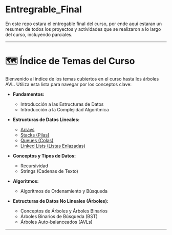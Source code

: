 # Entregrable_Final
En este repo estara el entregable final del curso, por ende aqui estaran un resumen de todos los proyectos y actividades que se realizaron a lo largo del curso, incluyendo parciales.

---
# 🗺️ Índice de Temas del Curso

Bienvenido al índice de los temas cubiertos en el curso hasta los árboles AVL. Utiliza esta lista para navegar por los conceptos clave:

*   **Fundamentos:**
    *   Introducción a las Estructuras de Datos
    *   Introducción a la Complejidad Algorítmica

*   **Estructuras de Datos Lineales:**
    *   [Arrays](Arrays)
    *   [Stacks (Pilas)](Stacks (Pilas))
    *   [Queues (Colas)](Queues)
    *   [Linked Lists (Listas Enlazadas)](Linkedlist)

*   **Conceptos y Tipos de Datos:**
    *   Recursividad
    *   Strings (Cadenas de Texto)

*   **Algoritmos:**
    *   Algoritmos de Ordenamiento y Búsqueda

*   **Estructuras de Datos No Lineales (Árboles):**
    *   Conceptos de Árboles y Árboles Binarios
    *   Árboles Binarios de Búsqueda (BST)
    *   Árboles Auto-balanceados (AVLs)

---
